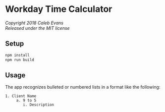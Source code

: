 # Workday Time Calculator

*Copyright 2018 Caleb Evans*  
*Released under the MIT license*

## Setup

```bash
npm install
npm run build
```

## Usage

The app recognizes bulleted or numbered lists in a format like the following:

```
1. Client Name
     a. 9 to 5
        i. Description
```
